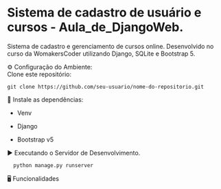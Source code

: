 # Sistema de cadastro de usuário e cursos - Aula_de_DjangoWeb.
Sistema de cadastro e gerenciamento de cursos online. Desenvolvido no curso da WomakersCoder utilizando Django, SQLite e Bootstrap 5.<br>

⚙️ Configuração do Ambiente:<br>
Clone este repositório:<br>
```
git clone https://github.com/seu-usuario/nome-do-repositorio.git
```
🔧 Instale as dependências:<br>
- Venv

- Django

- Bootstrap v5

▶️ Executando o Servidor de Desenvolvimento.<br>
```
  python manage.py runserver
```

🖥️ Funcionalidades


